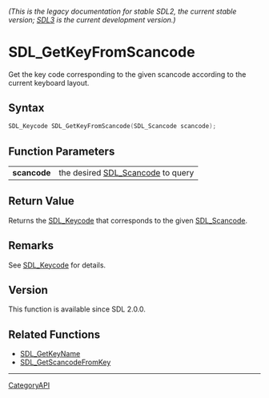 ###### (This is the legacy documentation for stable SDL2, the current stable version; [SDL3](https://wiki.libsdl.org/SDL3/) is the current development version.)
# SDL_GetKeyFromScancode

Get the key code corresponding to the given scancode according to the current keyboard layout.

## Syntax

```c
SDL_Keycode SDL_GetKeyFromScancode(SDL_Scancode scancode);

```

## Function Parameters

|                  |                                                   |
| ---------------- | ------------------------------------------------- |
| **scancode**     | the desired [SDL_Scancode](SDL_Scancode.md) to query |

## Return Value

Returns the [SDL_Keycode](SDL_Keycode.md) that corresponds to the given
[SDL_Scancode](SDL_Scancode.md).

## Remarks

See [SDL_Keycode](SDL_Keycode.md) for details.

## Version

This function is available since SDL 2.0.0.

## Related Functions

* [SDL_GetKeyName](SDL_GetKeyName.md)
* [SDL_GetScancodeFromKey](SDL_GetScancodeFromKey.md)

----
[CategoryAPI](CategoryAPI.md)
